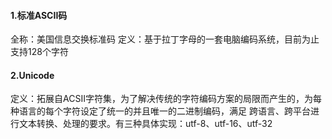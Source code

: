 #### 1.标准ASCII码
全称：美国信息交换标准码
定义：基于拉丁字母的一套电脑编码系统，目前为止支持128个字符

#### 2.Unicode
定义：拓展自ACSII字符集，为了解决传统的字符编码方案的局限而产生的，为每种语言的每个字符设定了统一的并且唯一的二进制编码，满足
跨语言、跨平台进行文本转换、处理的要求。有三种具体实现：utf-8、utf-16、utf-32